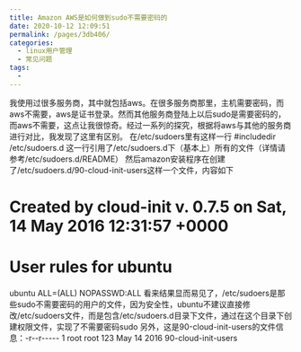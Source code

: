 ```yaml
---
title: Amazon AWS是如何做到sudo不需要密码的
date: 2020-10-12 12:09:51
permalink: /pages/3db406/
categories:
  - linux用户管理
  - 常见问题
tags:
  - 
---
```

<!--
 * @Author: 中箭的吴起
 * @Date: 2020-07-18 17:08:46
 * @LastEditTime: 2020-07-18 17:08:47
 * @LastEditors: 中箭的吴起
 * @Description: 
 * @FilePath: \科技文章c:\Users\admin\OneDrive\studybook\linux\linux用户管理\常见问题\Amazon AWS是如何做到sudo不需要密码的.md
 * @日行一善，每日一码
--> 
我使用过很多服务商，其中就包括aws。在很多服务商那里，主机需要密码，而aws不需要，aws是证书登录。然而其他服务商登陆上以后sudo是需要密码的，而aws不需要，这点让我很惊奇。经过一系列的探究，根据将aws与其他的服务商进行对比，我发现了这里有区别。
在/etc/sudoers里有这样一行
#includedir /etc/sudoers.d
这一行引用了/etc/sudoers.d下（基本上）所有的文件（详情请参考/etc/sudoers.d/README）
然后amazon安装程序在创建了/etc/sudoers.d/90-cloud-init-users这样一个文件，内容如下
# Created by cloud-init v. 0.7.5 on Sat, 14 May 2016 12:31:57 +0000

# User rules for ubuntu
ubuntu ALL=(ALL) NOPASSWD:ALL
看来结果显而易见了，/etc/sudoers是那些sudo不需要密码的用户的文件，因为安全性，ubuntu不建议直接修改/etc/sudoers文件，而是包含/etc/sudoers.d目录下文件，通过在这个目录下创建权限文件，实现了不需要密码sudo
另外，这是90-cloud-init-users的文件信息：-r--r-----   1 root root   123 May 14  2016 90-cloud-init-users